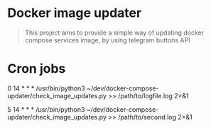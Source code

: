 # Docker image updater

> This project aims to provide a simple way of updating docker compose services image, by using telegram buttons API

# Cron jobs

0 14 * * * /usr/bin/python3 ~/dev/docker-compose-updater/check_image_updates.py >> /path/to/logfile.log 2>&1

5 14 * * * /usr/bin/python3 ~/dev/docker-compose-updater/check_image_updates.py >> /path/to/second.log 2>&1